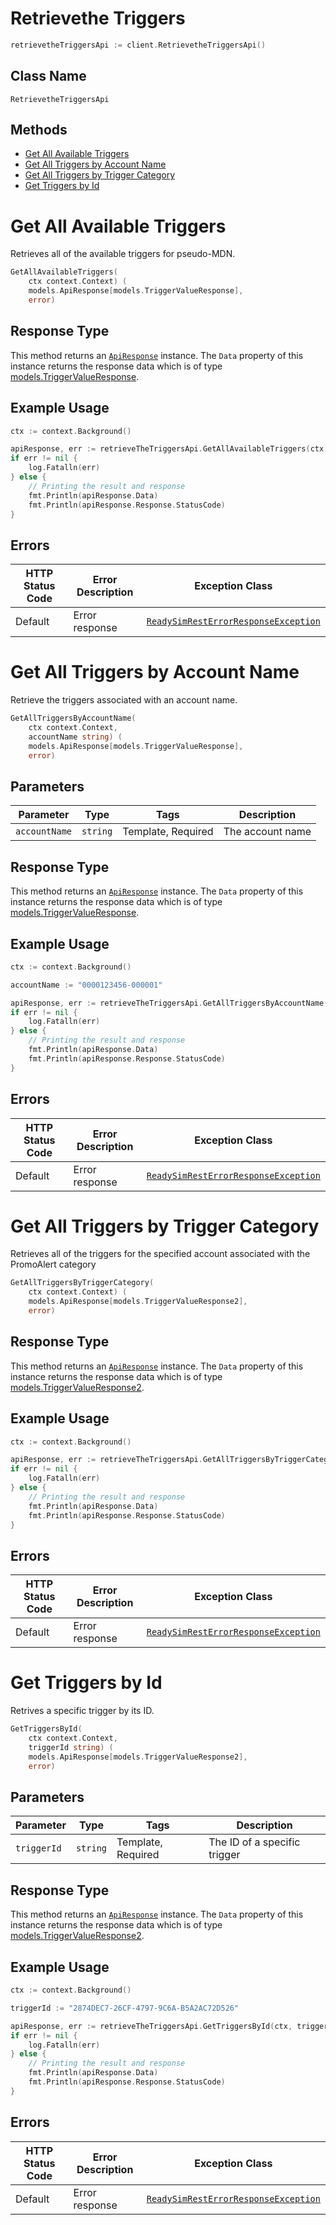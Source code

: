 # Retrievethe Triggers

```go
retrievetheTriggersApi := client.RetrievetheTriggersApi()
```

## Class Name

`RetrievetheTriggersApi`

## Methods

* [Get All Available Triggers](../../doc/controllers/retrievethe-triggers.md#get-all-available-triggers)
* [Get All Triggers by Account Name](../../doc/controllers/retrievethe-triggers.md#get-all-triggers-by-account-name)
* [Get All Triggers by Trigger Category](../../doc/controllers/retrievethe-triggers.md#get-all-triggers-by-trigger-category)
* [Get Triggers by Id](../../doc/controllers/retrievethe-triggers.md#get-triggers-by-id)


# Get All Available Triggers

Retrieves all of the available triggers for pseudo-MDN.

```go
GetAllAvailableTriggers(
    ctx context.Context) (
    models.ApiResponse[models.TriggerValueResponse],
    error)
```

## Response Type

This method returns an [`ApiResponse`](../../doc/api-response.md) instance. The `Data` property of this instance returns the response data which is of type [models.TriggerValueResponse](../../doc/models/trigger-value-response.md).

## Example Usage

```go
ctx := context.Background()

apiResponse, err := retrieveTheTriggersApi.GetAllAvailableTriggers(ctx)
if err != nil {
    log.Fatalln(err)
} else {
    // Printing the result and response
    fmt.Println(apiResponse.Data)
    fmt.Println(apiResponse.Response.StatusCode)
}
```

## Errors

| HTTP Status Code | Error Description | Exception Class |
|  --- | --- | --- |
| Default | Error response | [`ReadySimRestErrorResponseException`](../../doc/models/ready-sim-rest-error-response-exception.md) |


# Get All Triggers by Account Name

Retrieve the triggers associated with an account name.

```go
GetAllTriggersByAccountName(
    ctx context.Context,
    accountName string) (
    models.ApiResponse[models.TriggerValueResponse],
    error)
```

## Parameters

| Parameter | Type | Tags | Description |
|  --- | --- | --- | --- |
| `accountName` | `string` | Template, Required | The account name |

## Response Type

This method returns an [`ApiResponse`](../../doc/api-response.md) instance. The `Data` property of this instance returns the response data which is of type [models.TriggerValueResponse](../../doc/models/trigger-value-response.md).

## Example Usage

```go
ctx := context.Background()

accountName := "0000123456-000001"

apiResponse, err := retrieveTheTriggersApi.GetAllTriggersByAccountName(ctx, accountName)
if err != nil {
    log.Fatalln(err)
} else {
    // Printing the result and response
    fmt.Println(apiResponse.Data)
    fmt.Println(apiResponse.Response.StatusCode)
}
```

## Errors

| HTTP Status Code | Error Description | Exception Class |
|  --- | --- | --- |
| Default | Error response | [`ReadySimRestErrorResponseException`](../../doc/models/ready-sim-rest-error-response-exception.md) |


# Get All Triggers by Trigger Category

Retrieves all of the triggers for the specified account associated with the PromoAlert category

```go
GetAllTriggersByTriggerCategory(
    ctx context.Context) (
    models.ApiResponse[models.TriggerValueResponse2],
    error)
```

## Response Type

This method returns an [`ApiResponse`](../../doc/api-response.md) instance. The `Data` property of this instance returns the response data which is of type [models.TriggerValueResponse2](../../doc/models/trigger-value-response-2.md).

## Example Usage

```go
ctx := context.Background()

apiResponse, err := retrieveTheTriggersApi.GetAllTriggersByTriggerCategory(ctx)
if err != nil {
    log.Fatalln(err)
} else {
    // Printing the result and response
    fmt.Println(apiResponse.Data)
    fmt.Println(apiResponse.Response.StatusCode)
}
```

## Errors

| HTTP Status Code | Error Description | Exception Class |
|  --- | --- | --- |
| Default | Error response | [`ReadySimRestErrorResponseException`](../../doc/models/ready-sim-rest-error-response-exception.md) |


# Get Triggers by Id

Retrives a specific trigger by its ID.

```go
GetTriggersById(
    ctx context.Context,
    triggerId string) (
    models.ApiResponse[models.TriggerValueResponse2],
    error)
```

## Parameters

| Parameter | Type | Tags | Description |
|  --- | --- | --- | --- |
| `triggerId` | `string` | Template, Required | The ID of a specific trigger |

## Response Type

This method returns an [`ApiResponse`](../../doc/api-response.md) instance. The `Data` property of this instance returns the response data which is of type [models.TriggerValueResponse2](../../doc/models/trigger-value-response-2.md).

## Example Usage

```go
ctx := context.Background()

triggerId := "2874DEC7-26CF-4797-9C6A-B5A2AC72D526"

apiResponse, err := retrieveTheTriggersApi.GetTriggersById(ctx, triggerId)
if err != nil {
    log.Fatalln(err)
} else {
    // Printing the result and response
    fmt.Println(apiResponse.Data)
    fmt.Println(apiResponse.Response.StatusCode)
}
```

## Errors

| HTTP Status Code | Error Description | Exception Class |
|  --- | --- | --- |
| Default | Error response | [`ReadySimRestErrorResponseException`](../../doc/models/ready-sim-rest-error-response-exception.md) |

